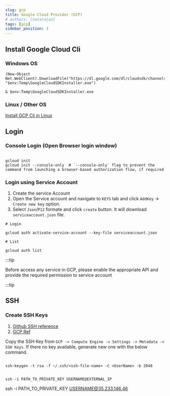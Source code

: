 ```yaml
---
slug: gcp
title: Google Cloud Provider (GCP)
# authors: [natarajan]
tags: [gcp]
sidebar_position: 3
---
```


## Install Google Cloud Cli



### Windows OS

```shell title="Run in Powershell"
(New-Object Net.WebClient).DownloadFile("https://dl.google.com/dl/cloudsdk/channels/rapid/GoogleCloudSDKInstaller.exe", "$env:Temp\GoogleCloudSDKInstaller.exe")

& $env:Temp\GoogleCloudSDKInstaller.exe
```

### Linux / Other OS

[Install GCP Cli in Linux](https://cloud.google.com/sdk/docs/install#linux)


## Login

### Console Login (Open Browser login window)
```shell

gcloud init 
gcloud init --console-only  # `--console-only` flag to prevent the command from launching a browser-based authorization flow, if required

```

### Login using Service Account

1. Create the service Account
2. Open the Service account and navigate to `KEYS` tab and click `AddKey` -> `Create new key` option.
3. Select `Json`/`P12` formate and click `create` button. It will download `serviceaccount.json` file.

```shell
# Login

gcloud auth activate-service-account --key-file serviceaccount.json

# List

gcloud auth list
```

:::tip

Before access any service in GCP, please enable the appropriate API and provide the required permission to service account

:::tip

## SSH

### Create SSH Keys

1. [Github SSH reference](https://docs.github.com/en/authentication/connecting-to-github-with-ssh/about-ssh)
2. [GCP Ref](https://cloud.google.com/compute/docs/connect/create-ssh-keys)

Copy the SSH Key from `GCP -> Compute Engine -> Settings -> Metadata -> SSH Keys`. If there no key available, generate new one with the below command.

```shell title="Generate SSH key"

ssh-keygen -t rsa -f ~/.ssh/<ssh-file-name> -C <UserName> -b 2048

```

```shell title="SSH Login"

ssh -i PATH_TO_PRIVATE_KEY USERNAME@EXTERNAL_IP

```

ssh -i PATH_TO_PRIVATE_KEY USERNAME@35.233.146.46

